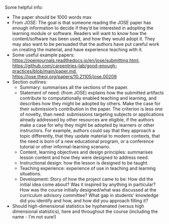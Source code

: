Some helpful info: 
- The paper should be 1000 words max 
- From JOSE: The goal is that someone reading the JOSE paper has enough information to decide if they’d be interested in adopting the learning module or software. Readers will want to know how the content/software has been used, and how they would adopt it. They may also want to be persuaded that the authors have put careful work on creating the material, and have experience teaching with it.
- Some useful example papers: https://openjournals.readthedocs.io/en/jose/submitting.html, https://github.com/carpentries-lab/good-enough-practices/blob/main/paper.md, https://jose.theoj.org/papers/10.21105/jose.00209
- Section outlines: 
   - Summary: summarises all the sections of the paper.
   - Statement of need: (from JOSE) explains how the submitted artifacts contribute to computationally enabled teaching and learning, and describes how they might be adopted by others. Make the case for their submission’s contribution in the paper. The criterion is less one of novelty, than need: submissions targeting subjects or applications already addressed by other resources are eligible, if the authors make a case for why they might be adopted by learners or other instructors. For example, authors could say that they approach a topic differently, that they update material to modern contexts, that the need is born of a new educational program, or a conference tutorial or other informal-learning scenario.
   - Content, learning objectives and design principles: summarises lesson content and how they were designed to address need.
   - Instructional design: how the lesson is designed to be taught.
   - Teaching experience: experience of use in teaching and learning situations.
   - Development: Story of how the project came to be: How did the initial idea come about? Was it inspired by anything in particular? How was the course initially designed/what was discussed at the curriculum advisory committee? What gap in students' knowledge did you identify and how, and how did you approach filling it?
- Should high-dimensional statistics be hyphenated (versus high dimensional statistics), here and throughout the course (including the name - I'm not sure!)
